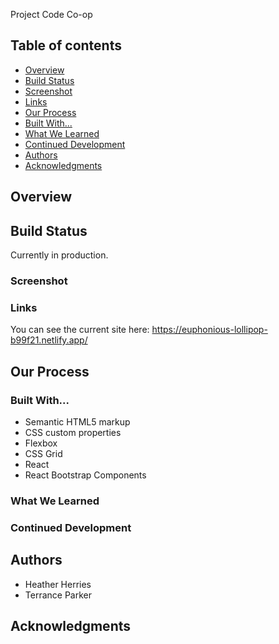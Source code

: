 Project Code Co-op

## Table of contents

- [Overview](#overview)
- [Build Status](#build-status)
- [Screenshot](#screenshot)
- [Links](#links)
- [Our Process](#my-process)
- [Built With...](#built-with)
- [What We Learned](#what-i-learned)
- [Continued Development](#continued-development)
- [Authors](#author)
- [Acknowledgments](#acknowledgments)

## Overview

## Build Status

Currently in production.

### Screenshot

### Links

You can see the current site here:
https://euphonious-lollipop-b99f21.netlify.app/

## Our Process

### Built With...

- Semantic HTML5 markup
- CSS custom properties
- Flexbox
- CSS Grid
- React
- React Bootstrap Components

### What We Learned

### Continued Development

## Authors

- Heather Herries
- Terrance Parker

## Acknowledgments
